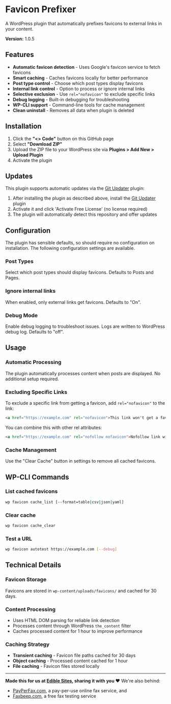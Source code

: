 # Favicon Prefixer

A WordPress plugin that automatically prefixes favicons to external links in your content.

**Version:** 1.0.5

## Features

- **Automatic favicon detection** - Uses Google's favicon service to fetch favicons
- **Smart caching** - Caches favicons locally for better performance
- **Post type control** - Choose which post types display favicons
- **Internal link control** - Option to process or ignore internal links
- **Selective exclusion** - Use `rel="nofavicon"` to exclude specific links
- **Debug logging** - Built-in debugging for troubleshooting
- **WP-CLI support** - Command-line tools for cache management
- **Clean uninstall** - Removes all data when plugin is deleted

## Installation

1. Click the **"<> Code"** button on this GitHub page
2. Select **"Download ZIP"**
3. Upload the ZIP file to your WordPress site via **Plugins > Add New > Upload Plugin**
4. Activate the plugin

## Updates

This plugin supports automatic updates via the [Git Updater](https://github.com/afragen/git-updater) plugin:

1. After installing the plugin as described above, install the [Git Updater](https://github.com/afragen/git-updater/releases/) plugin
2. Activate it and click 'Activate Free License' (no license required)
3. The plugin will automatically detect this repository and offer updates

## Configuration

The plugin has sensible defaults, so should require no configuration on installation. The following configuration settings are available.

### Post Types
Select which post types should display favicons. Defaults to Posts and Pages.

### Ignore internal links
When enabled, only external links get favicons. Defaults to "On".

### Debug Mode
Enable debug logging to troubleshoot issues. Logs are written to WordPress debug log. Defaults to "off".

## Usage

### Automatic Processing
The plugin automatically processes content when posts are displayed. No additional setup required.

### Excluding Specific Links
To exclude a specific link from getting a favicon, add `rel="nofavicon"` to the link:

```html
<a href="https://example.com" rel="nofavicon">This link won't get a favicon</a>
```

You can combine this with other rel attributes:
```html
<a href="https://example.com" rel="nofollow nofavicon">Nofollow link without favicon</a>
```

### Cache Management
Use the "Clear Cache" button in settings to remove all cached favicons.

## WP-CLI Commands

### List cached favicons
```bash
wp favicon cache_list [--format=table|csv|json|yaml]
```

### Clear cache
```bash
wp favicon cache_clear
```

### Test a URL
```bash
wp favicon autotest https://example.com [--debug]
```

## Technical Details

### Favicon Storage
Favicons are stored in `wp-content/uploads/favicons/` and cached for 30 days.

### Content Processing
- Uses HTML DOM parsing for reliable link detection
- Processes content through WordPress `the_content` filter
- Caches processed content for 1 hour to improve performance

### Caching Strategy
- **Transient caching** - Favicon file paths cached for 30 days
- **Object caching** - Processed content cached for 1 hour
- **File caching** - Favicon files stored locally

---

**Made this for us at [Edible Sites](https://ediblesites.com), sharing it with you ❤️** We're also behind:

* [PayPerFax.com](https://payperfax.com/), a pay-per-use online fax service, and
* [Faxbeep.com](https://faxbeep.com), a free fax testing service